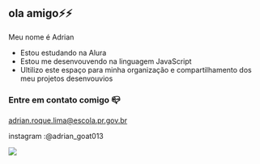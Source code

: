 ## ola amigo⚡⚡

Meu nome é Adrian

- Estou estudando na Alura
- Estou me desenvouvendo na linguagem JavaScript
- Ultilizo este espaço para minha organização e compartilhamento dos meu projetos desenvouvios

### Entre em contato comigo 📪

adrian.roque.lima@escola.pr.gov.br

instagram :@adrian_goat013

![](https://tenor.com/pt-BR/view/elbicho-vicotrevs-cr7-gif-18626961)
